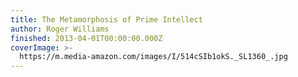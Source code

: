 ```yaml
---
title: The Metamorphosis of Prime Intellect
author: Roger Williams
finished: 2013-04-01T00:00:00.000Z
coverImage: >-
  https://m.media-amazon.com/images/I/514cSIb1okS._SL1360_.jpg
---
```

